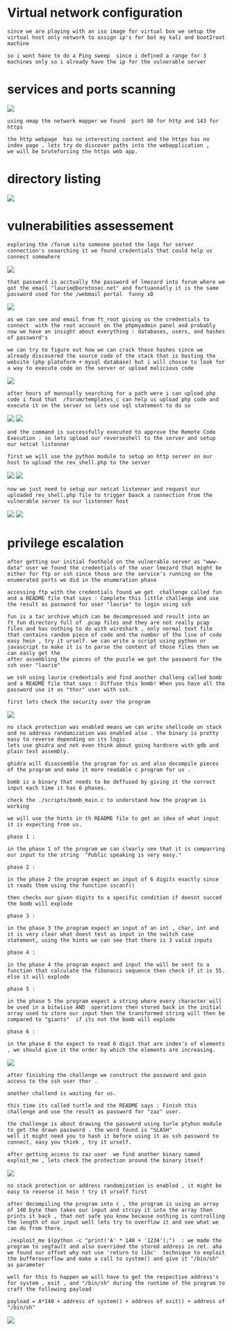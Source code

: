 # Virtual network configuration
```
since we are playing with an iso image for virtual box we setup the virtual host only network to assign ip's for bot my kali and boot2root machine

so i wont have to do a Ping sweep  since i defined a range for 3 machines only so i already have the ip for the vulnerable server
```

# services and ports scanning
![](./scripts/Screen%20Shot%202023-10-19%20at%2011.11.49%20PM.png)
```
using nmap the network mapper we found  port 80 for http and 143 for https

the http webpage  has no interesting content and the https has no index page . lets try do discover paths into the webapplication ,
we will be bruteforcing the https web app.
```

# directory listing
![](./scripts/Screen%20Shot%202023-10-19%20at%2011.25.33%20PM.png)

# vulnerabilities assessement
```
exploring the /forum site someone posted the logs for server connection's seaarching it we found credentials that could help us connect somewhere
```
![](./scripts/Screen%20Shot%202023-10-19%20at%2011.30.00%20PM.png)
```
that password is acctually the password of lmezard into forum where we got the email "laurie@borntosec.net" and fortuannatly it is the same password used for the /webmail portal  funny xD
```
![](./scripts/Screen%20Shot%202023-10-19%20at%2011.33.14%20PM.png)
```
as we can see and email from ft_root giving us the credentials to connect  with the root account on the phpmyadmin panel and probably now we have an insight about everything : databases, users, and hashes of password's

we can try to figure out how we can crack those hashes since we already discovered the source code of the stack that is hosting the website (php plateform + mysql database) but i will chosse to look for a way to execute code on the server or upload malicious code
```
![](./scripts/Screen%20Shot%202023-10-19%20at%2011.35.29%20PM.png)

```
after hours of mannually searching for a path were i can upload php code i foud that  /forum/templates_c can help us upload php code and execute it on the server so lets use sql statement to do so 
```
![](./scripts/Screen%20Shot%202023-10-20%20at%205.22.12%20PM.png)
![](./scripts/Screen%20Shot%202023-10-20%20at%205.23.28%20PM.png)
```
and the command is successfully executed to approve the Remote Code Execution . so lets upload our reverseshell to the server and setup our netcat listenner

first we will use the python module to setup an http server on our host to upload the rev_shell.php to the server
```
![](./scripts/Screen%20Shot%202023-10-20%20at%206.20.42%20PM.png)
![](./scripts/Screen%20Shot%202023-10-20%20at%206.20.10%20PM.png)

```
now we just need to setup our netcat listenner and request our uploaded rev_shell.php file to trigger baack a connection from the vulnerable server to our listenner host
```
![](./scripts/Screen%20Shot%202023-10-20%20at%206.24.22%20PM.png)
![](./scripts/Screen%20Shot%202023-10-20%20at%206.27.22%20PM.png)

# privilege escalation

```
after getting our initial foothold on the vulnerable server as "www-data" user we found the credentials of the user lmezard that might be either for ftp or ssh since those are the service's running on the enumerated ports we did in the enumeration phase

accessing ftp with the credentials found we get  challenge called fun and a README file that says : Complete this little challenge and use the result as password for user "laurie" to login using ssh
```

```
fun is a tar archive which can be decompressed and result into an ft_fun directory full of .pcap files and they are not really pcap files and has nothing to do with wireshark , only normal text file that contains random piece of code and the number of the line of code 
easy hein , try it urself. we can write a script using python or javascript to make it is to parse the content of those files then we can easly get the 
after assembling the pieces of the puzzle we got the password for the ssh user "laurie"
```

```
we ssh using laurie credentials and find another challeng called bomb and a README file that says : Diffuse this bomb! When you have all the password use it as "thor" user with ssh.

first lets check the security over the program 
```
![](./scripts/Screen%20Shot%202023-10-20%20at%206.54.50%20PM.png)
```
no stack protection was enabled means we can write shellcode on stack and no address randomization was enabled also . the binary is pretty easy to reverse depending on its logic
lets use ghidra and not even think about going hardcore with gdb and plain text assembly.

ghidra will disassemble the program for us and also decompile pieces of the program and make it more readable c program for us .

bomb is a binary that needs to be deffused by giving it the correct input each time it has 6 phases.

check the ./scripts/bomb_main.c to understand how the program is working

we will use the hints in th README file to get an idea of what input it is expecting from us.
```
```
phase 1 :

in the phase 1 of the program we can clearly see that it is comparring our input to the string  "Public speaking is very easy."
```
```
phase 2 :

in the phase 2 the program expect an input of 6 digits exactly since it reads them using the function sscanf()

then checks our given digits to a specific condition if doesnt succed the bomb will explode
```
```
phase 3 :

in the phase 3 the program expect an input of an int , char, int and it is very clear what doest test as input in the switch case statement, using the hints we can see that there is 3 valid inputs
```
```
phase 4 :

in the phase 4 the program expect and input the will be sent to a function that calculate the fibonacci sequence then check if it is 55. else it will explode
```
```
phase 5 :

in the phase 5 the program expect a string where every character will be used in a bitwiise AND  operations then stored back in the initial array used to store our input then the transformed string will then be compared to "giants"  if its not the bomb will explode
```
```
phase 6 :

in the phase 6 the expect to read 6 digit that are index's of elements , we should give it the order by which the elements are increasing.
```
![](./scripts/Screen%20Shot%202023-10-20%20at%207.05.02%20PM.png)
```
after finishing the challenge we construct the password and gain access to the ssh user thor .

another challend is waiting for us.
```
```
this time its called turtle and the README says : Finish this challenge and use the result as password for "zaz" user.

the challenge is about drawing the password using turle ptyhon module to get the drawn password . the word found is "SLASH"
well it might need you to hash it before using it as ssh password to connect, easy you think , try it urself.

after getting access to zaz user  we find another binary named exploit_me , lets check the protection around the binary itself
```
![](./scripts/Screen%20Shot%202023-10-20%20at%207.13.55%20PM.png)
```
no stack protection or address randomization is enabled , it might be easy to reverse it hein ! try it urself first

after decompiling the program into c , the program is using an array of 140 byte then takes our input and strcpy it into the array then prints it back , that not safe you know because nothing is controlling the length of our input well lets try to overflow it and see what we can do from there.

./exploit_me $(python -c "print('A' * 140 + '1234');")  : we made the program to segfault and also overrided the stored address in ret. aha we found our offset why not use 'return to libc'  technique to exploit the bufferoverflow and make a call to system() and give it "/bin/sh" as parameter  

well for this to happen we will have to get the respective address's for system , exit , and "/bin/sh" during the runtime of the program to craft the following payload

payload = A*140 + address of system() + address of exit() + address of "/bin/sh"
```
![](./scripts/Screen%20Shot%202023-10-20%20at%207.29.22%20PM.png)

